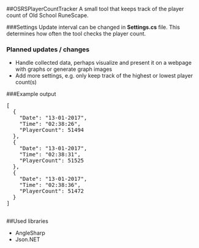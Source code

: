 ##OSRSPlayerCountTracker
A small tool that keeps track of the player count of Old School RuneScape.

###Settings
Update interval can be changed in **Settings.cs** file. This determines how often the tool checks the player count.

### Planned updates / changes
- Handle collected data, perhaps visualize and present it on a webpage with graphs or generate graph images
- Add more settings, e.g. only keep track of the highest or lowest player count(s)

###Example output
<pre>
[
  {
    "Date": "13-01-2017",
    "Time": "02:38:26",
    "PlayerCount": 51494
  },
  {
    "Date": "13-01-2017",
    "Time": "02:38:31",
    "PlayerCount": 51525
  },
  {
    "Date": "13-01-2017",
    "Time": "02:38:36",
    "PlayerCount": 51472
  }
]
  </pre>
  
##Used libraries
- AngleSharp
- Json.NET
